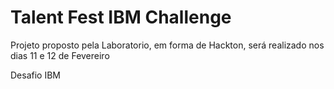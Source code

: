 # Talent Fest IBM Challenge

Projeto proposto pela Laboratorio, em forma de Hackton, será realizado nos dias 11 e 12 de Fevereiro

Desafio IBM
